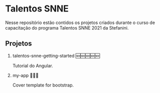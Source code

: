 # Talentos SNNE

Nesse repositório estão contidos os projetos criados durante o curso de capacitação do programa Talentos SNNE 2021 da Stefanini.

## Projetos

1. talentos-snne-getting-started :new::new::new::new::new:

   Tutorial do Angular.

2. my-app :red_circle::red_circle::red_circle:

   Cover template for bootstrap.
